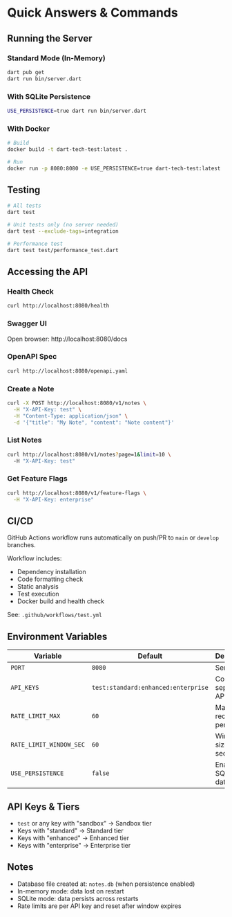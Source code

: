 # Quick Answers & Commands

## Running the Server

### Standard Mode (In-Memory)

```bash
dart pub get
dart run bin/server.dart
```

### With SQLite Persistence

```bash
USE_PERSISTENCE=true dart run bin/server.dart
```

### With Docker

```bash
# Build
docker build -t dart-tech-test:latest .

# Run
docker run -p 8080:8080 -e USE_PERSISTENCE=true dart-tech-test:latest
```

## Testing

```bash
# All tests
dart test

# Unit tests only (no server needed)
dart test --exclude-tags=integration

# Performance test
dart test test/performance_test.dart
```

## Accessing the API

### Health Check

```bash
curl http://localhost:8080/health
```

### Swagger UI

Open browser: http://localhost:8080/docs

### OpenAPI Spec

```bash
curl http://localhost:8080/openapi.yaml
```

### Create a Note

```bash
curl -X POST http://localhost:8080/v1/notes \
  -H "X-API-Key: test" \
  -H "Content-Type: application/json" \
  -d '{"title": "My Note", "content": "Note content"}'
```

### List Notes

```bash
curl http://localhost:8080/v1/notes?page=1&limit=10 \
  -H "X-API-Key: test"
```

### Get Feature Flags

```bash
curl http://localhost:8080/v1/feature-flags \
  -H "X-API-Key: enterprise"
```

## CI/CD

GitHub Actions workflow runs automatically on push/PR to `main` or `develop`
branches.

Workflow includes:

- Dependency installation
- Code formatting check
- Static analysis
- Test execution
- Docker build and health check

See: `.github/workflows/test.yml`

## Environment Variables

| Variable                | Default                             | Description              |
| ----------------------- | ----------------------------------- | ------------------------ |
| `PORT`                  | `8080`                              | Server port              |
| `API_KEYS`              | `test:standard:enhanced:enterprise` | Colon-separated API keys |
| `RATE_LIMIT_MAX`        | `60`                                | Max requests per window  |
| `RATE_LIMIT_WINDOW_SEC` | `60`                                | Window size in seconds   |
| `USE_PERSISTENCE`       | `false`                             | Enable SQLite database   |

## API Keys & Tiers

- `test` or any key with "sandbox" → Sandbox tier
- Keys with "standard" → Standard tier
- Keys with "enhanced" → Enhanced tier
- Keys with "enterprise" → Enterprise tier

## Notes

- Database file created at: `notes.db` (when persistence enabled)
- In-memory mode: data lost on restart
- SQLite mode: data persists across restarts
- Rate limits are per API key and reset after window expires
